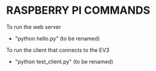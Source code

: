 # RASPBERRY PI COMMANDS
To run the web server 
- "python hello.py" (to be renamed)

To run the client that connects to the EV3
- "python test_client.py" (to be renamed)
